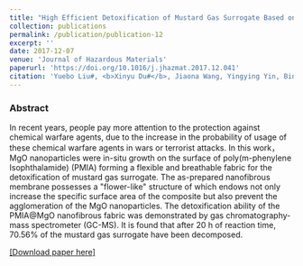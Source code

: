 ```yaml
---
title: "High Efficient Detoxification of Mustard Gas Surrogate Based on Nanofibrous Fabric"
collection: publications
permalink: /publication/publication-12
excerpt: ''
date: 2017-12-07
venue: 'Journal of Hazardous Materials'
paperurl: 'https://doi.org/10.1016/j.jhazmat.2017.12.041'
citation: 'Yuebo Liu#, <b>Xinyu Du#</b>, Jiaona Wang, Yingying Yin, Bin Wang, Shuyu Zhao, Nianwu Li, Congju Li, "High Efficient Detoxification of Mustard Gas Surrogate Based on Nanofibrous Fabric", <b><i>J. Hazard. Mater. 347</i></b>, 25-30 (2018)'
---
```

### Abstract

In recent years, people pay more attention to the protection against chemical warfare agents, due to the increase in the probability of usage of these chemical warfare agents in wars or terrorist attacks. In this work，MgO nanoparticles were in-situ growth on the surface of poly(m-phenylene Isophthalamide) (PMIA) forming a flexible and breathable fabric for the detoxification of mustard gas surrogate. The as-prepared nanofibrous membrane possesses a "flower-like" structure of which endows not only increase the specific surface area of the composite but also 
prevent the agglomeration of the MgO nanoparticles. The detoxification ability of the PMIA@MgO nanofibrous fabric was demonstrated by gas chromatography-mass spectrometer (GC-MS). It is found that after 20 h of reaction time, 70.56% of the mustard gas surrogate have been decomposed.

[[Download paper here]](https://doi.org/10.1016/j.jhazmat.2017.12.041)